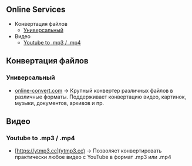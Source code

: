 ## Online Services
 - Конвертация файлов
   - [Универсальный]()
 - Видео
   - [Youtube to .mp3 / .mp4]()
   
## Конвертация файлов
### Универсальный
- [online-convert.com](https://www.online-convert.com/ru) -> Крупный конвертер различных файлов в различные форматы. Поддерживает конвертацию видео, картинок, музыки, документов, архивов и пр.

## Видео
### Youtube to .mp3 / .mp4
- [https://ytmp3.cc](ytmp3.cc) -> Позволяет конвертировать практически любое видео с YouTube в формат .mp3 или .mp4
